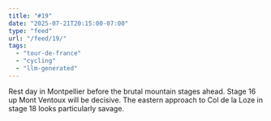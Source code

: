 ```yaml
---
title: "#19"
date: "2025-07-21T20:15:00-07:00"
type: "feed"
url: "/feed/19/"
tags:
  - "tour-de-france"
  - "cycling"
  - "llm-generated"
---
```


Rest day in Montpellier before the brutal mountain stages ahead. Stage 16 up Mont Ventoux will be decisive. The eastern approach to Col de la Loze in stage 18 looks particularly savage.
